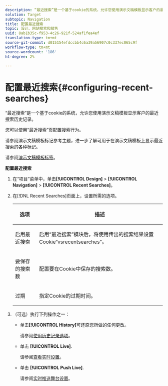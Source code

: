 ```yaml
---
description: “最近搜索”是一个基于cookie的系统，允许您使用演示文稿模板显示客户的最近搜索历史记录。
solution: Target
subtopic: Navigation
title: 配置最近搜索
topic: 设计、网站搜索和销售
uuid: 8ab1b35c-f953-4c26-921f-524af1fea4ef
translation-type: tm+mt
source-git-commit: d015154efdccbb4c6a39a56907c0c337ec065c9f
workflow-type: tm+mt
source-wordcount: '186'
ht-degree: 2%

---
```



# 配置最近搜索{#configuring-recent-searches}

“最近搜索”是一个基于cookie的系统，允许您使用演示文稿模板显示客户的最近搜索历史记录。

您可以使用“最近搜索”页配置搜索行为。

请参阅演示文稿模板标记参考主题，进一步了解可用于在演示文稿模板上显示最近搜索的各种标记。

请参阅[演示文稿模板标签](../c-appendices/c-templates.md#reference_F1BBF616BCEC4AD7B2548ECD3CA74C64)。

**配置最近搜索**

1. 在“项目”菜单中，单击&#x200B;**[!UICONTROL Design]** > **[!UICONTROL Navigation]** > **[!UICONTROL Recent Searches]**。
1. 在[!DNL Recent Searches]页面上，设置所需的选项。

   <!-- 
   
   r_recent_searches_options.xml
   
   -->

   <table> 
    <thead> 
      <tr> 
      <th colname="col1" class="entry"> <p>选项 </p> </th> 
      <th colname="col2" class="entry"> <p>描述 </p> </th> 
      </tr> 
    </thead>
    <tbody> 
      <tr> 
      <td colname="col1"> <p>启用最近搜索 </p> </td> 
      <td colname="col2"> <p> 启用“最近搜索”模块后，将使用传出的搜索结果设置Cookie“vsrecentsearches”。 </p> </td> 
      </tr> 
      <tr> 
      <td colname="col1"> <p>要保存的搜索数 </p> </td> 
      <td colname="col2"> <p>配置要在Cookie中保存的搜索数。 </p> </td> 
      </tr> 
      <tr> 
      <td colname="col1"> <p>过期 </p> </td> 
      <td colname="col2"> <p>指定Cookie的过期时间。 </p> </td> 
      </tr> 
    </tbody> 
    </table>

1. （可选）执行下列操作之一：

   * 单击&#x200B;**[!UICONTROL History]**&#x200B;可还原您所做的任何更改。

      请参阅[使用历史记录选项](../t-using-the-history-option.md#task_70DD3F87A67242BBBD2CB27156F43002)。

   * 单击 **[!UICONTROL Live]**.

      请参阅[查看实时设置](../c-about-staging.md#task_401A0EBDB5DB4D4CA933CBA7BECDC10F)。

   * 单击 **[!UICONTROL Push Live]**.

      请参阅[实时推送舞台设置](../c-about-staging.md#task_44306783B4C0408AAA58B471DAF2D9A4)。

